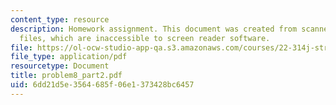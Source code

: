 ```yaml
---
content_type: resource
description: Homework assignment. This document was created from scanned original
  files, which are inaccessible to screen reader software.
file: https://ol-ocw-studio-app-qa.s3.amazonaws.com/courses/22-314j-structural-mechanics-in-nuclear-power-technology-fall-2006/6dd21d5e3564685f06e1373428bc6457_problem8_part2.pdf
file_type: application/pdf
resourcetype: Document
title: problem8_part2.pdf
uid: 6dd21d5e-3564-685f-06e1-373428bc6457
---
```

